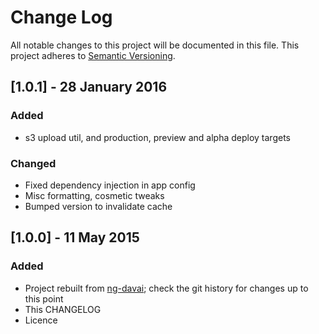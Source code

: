 # Change Log
All notable changes to this project will be documented in this file. This project adheres to [Semantic Versioning](http://semver.org/).

## [1.0.1] - 28 January 2016
### Added
- s3 upload util, and production, preview and alpha deploy targets

### Changed
- Fixed dependency injection in app config
- Misc formatting, cosmetic tweaks
- Bumped version to invalidate cache

## [1.0.0] - 11 May 2015
### Added
- Project rebuilt from [ng-davai](https://github.com/rogerhutchings/ng-davai); check the git history for changes up to this point
- This CHANGELOG
- Licence
